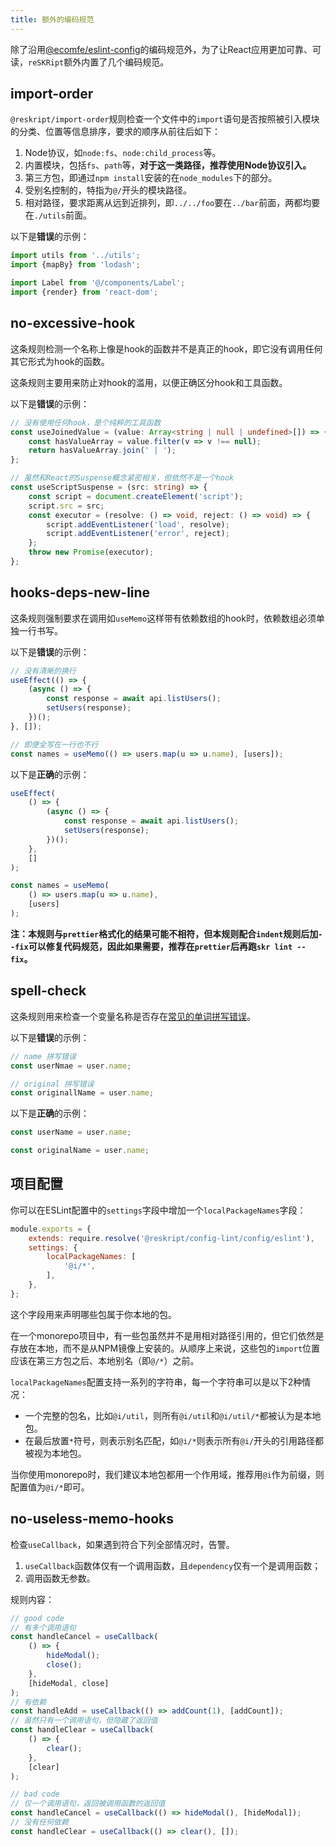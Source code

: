 ```yaml
---
title: 额外的编码规范
---
```


除了沿用[@ecomfe/eslint-config](https://github.com/ecomfe/eslint-config)的编码规范外，为了让React应用更加可靠、可读，`reSKRipt`额外内置了几个编码规范。

## import-order

`@reskript/import-order`规则检查一个文件中的`import`语句是否按照被引入模块的分类、位置等信息排序，要求的顺序从前往后如下：

1. Node协议，如`node:fs`、`node:child_process`等。
2. 内置模块，包括`fs`、`path`等，**对于这一类路径，推荐使用Node协议引入。**
3. 第三方包，即通过`npm install`安装的在`node_modules`下的部分。
4. 受别名控制的，特指为`@/`开头的模块路径。
5. 相对路径，要求距离从远到近排列，即`../../foo`要在`../bar`前面，两都均要在`./utils`前面。

以下是**错误**的示例：

```ts
import utils from '../utils';
import {mapBy} from 'lodash';
```

```ts
import Label from '@/components/Label';
import {render} from 'react-dom';
```

## no-excessive-hook

这条规则检测一个名称上像是hook的函数并不是真正的hook，即它没有调用任何其它形式为hook的函数。

这条规则主要用来防止对hook的滥用，以便正确区分hook和工具函数。

以下是**错误**的示例：

```ts
// 没有使用任何hook，是个纯粹的工具函数
const useJoinedValue = (value: Array<string | null | undefined>[]) => {
    const hasValueArray = value.filter(v => v !== null);
    return hasValueArray.join(' | ');
};

// 虽然和React的Suspense概念紧密相关，但依然不是一个hook
const useScriptSuspense = (src: string) => {
    const script = document.createElement('script');
    script.src = src;
    const executor = (resolve: () => void, reject: () => void) => {
        script.addEventListener('load', resolve);
        script.addEventListener('error', reject);
    };
    throw new Promise(executor);
};
```

## hooks-deps-new-line

这条规则强制要求在调用如`useMemo`这样带有依赖数组的hook时，依赖数组必须单独一行书写。

以下是**错误**的示例：

```ts
// 没有清晰的换行
useEffect(() => {
    (async () => {
        const response = await api.listUsers();
        setUsers(response);
    })();
}, []);

// 即便全写在一行也不行
const names = useMemo(() => users.map(u => u.name), [users]);
```

以下是**正确**的示例：

```ts
useEffect(
    () => {
        (async () => {
            const response = await api.listUsers();
            setUsers(response);
        })();
    },
    []
);

const names = useMemo(
    () => users.map(u => u.name),
    [users]
);
```

**注：本规则与`prettier`格式化的结果可能不相符，但本规则配合`indent`规则后加`--fix`可以修复代码规范，因此如果需要，推荐在`prettier`后再跑`skr lint --fix`。**

## spell-check

这条规则用来检查一个变量名称是否存在[常见的单词拼写错误](https://en.wikipedia.org/wiki/Wikipedia:Lists_of_common_misspellings/For_machines)。

以下是**错误**的示例：

```ts
// name 拼写错误
const userNmae = user.name;

// original 拼写错误
const originallName = user.name;
```

以下是**正确**的示例：

```ts
const userName = user.name;

const originalName = user.name;
```

## 项目配置

你可以在ESLint配置中的`settings`字段中增加一个`localPackageNames`字段：

```js
module.exports = {
    extends: require.resolve('@reskript/config-lint/config/eslint'),
    settings: {
        localPackageNames: [
            '@i/*',
        ],
    },
};
```

这个字段用来声明哪些包属于你本地的包。

在一个monorepo项目中，有一些包虽然并不是用相对路径引用的，但它们依然是存放在本地，而不是从NPM镜像上安装的。从顺序上来说，这些包的`import`位置应该在第三方包之后、本地别名（即`@/*`）之前。

`localPackageNames`配置支持一系列的字符串，每一个字符串可以是以下2种情况：

- 一个完整的包名，比如`@i/util`，则所有`@i/util`和`@i/util/*`都被认为是本地包。
- 在最后放置`*`符号，则表示别名匹配，如`@i/*`则表示所有`@i/`开头的引用路径都被视为本地包。

当你使用monorepo时，我们建议本地包都用一个作用域，推荐用`@i`作为前缀，则配置值为`@i/*`即可。


## no-useless-memo-hooks

检查`useCallback`，如果遇到符合下列全部情况时，告警。

1. `useCallback`函数体仅有一个调用函数，且`dependency`仅有一个是调用函数；
2. 调用函数无参数。

规则内容：

```js
// good code
// 有多个调用语句
const handleCancel = useCallback(
    () => {
        hideModal();
        close();
    },
    [hideModal, close]
);
// 有依赖
const handleAdd = useCallback(() => addCount(1), [addCount]);
// 虽然只有一个调用语句，但隐藏了返回值
const handleClear = useCallback(
    () => {
        clear();
    },
    [clear]
);

// bad code
// 仅一个调用语句，返回被调用函数的返回值
const handleCancel = useCallback(() => hideModal(), [hideModal]);
// 没有任何依赖
const handleClear = useCallback(() => clear(), []);
```
